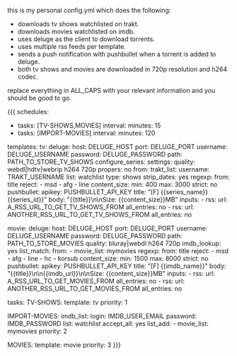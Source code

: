 this is my personal config.yml which does the following:

* downloads tv shows watchlisted on trakt.
* downloads movies watchlisted on imdb.
* uses deluge as the client to download torrents.
* uses multiple rss feeds per template.
* sends a push notification with pushbullet when a torrent is added to deluge.
* both tv shows and movies are downloaded in 720p resolution and h264 codec.

replace everything in ALL_CAPS with your relevant information and you should be good to go.

{{{
schedules:
  - tasks: [TV-SHOWS,MOVIES]
    interval:
      minutes: 15
  - tasks: [IMPORT-MOVIES]
    interval:
      minutes: 120    

templates:
  tv:
    deluge:
      host: DELUGE_HOST
      port: DELUGE_PORT
      username: DELUGE_USERNAME
      password: DELUGE_PASSWORD
      path: PATH_TO_STORE_TV_SHOWS
    configure_series:
      settings:
        quality: webdl|hdtv|webrip h264 720p
        propers: no
      from:
        trakt_list:
          username: TRAKT_USERNAME
          list: watchlist
          type: shows
          strip_dates: yes
    regexp:
      from: title
      reject:
        - msd
        - afg
        - line
    content_size:
      min: 400
      max: 3000
      strict: no
    pushbullet:
      apikey: PUSHBULLET_API_KEY
      title: "[F] {{series_name}} {{series_id}}"
      body: "{{title}}\n\nSize: {{content_size}}MB"
    inputs:
      - rss:
          url: A_RSS_URL_TO_GET_TV_SHOWS_FROM
          all_entries: no
      - rss:
          url: ANOTHER_RSS_URL_TO_GET_TV_SHOWS_FROM
          all_entries: no

  movie:
    deluge:
      host: DELUGE_HOST
      port: DELUGE_PORT
      username: DELUGE_USERNAME
      password: DELUGE_PASSWORD
      path: PATH_TO_STORE_MOVIES
    quality: bluray|webdl h264 720p
    imdb_lookup: yes
    list_match:
      from:
        - movie_list: mymovies
    regexp:
      from: title
      reject:
        - msd
        - afg
        - line
        - hc
        - korsub
    content_size:
      min: 1500
      max: 8000
      strict: no
    pushbullet:
      apikey: PUSHBULLET_API_KEY
      title: "[F] {{imdb_name}}"
      body: "{{title}}\n\n{{imdb_url}}\n\nSize: {{content_size}}MB"
    inputs:
      - rss:
          url: A_RSS_URL_TO_GET_MOVIES_FROM
          all_entries: no
      - rss:
          url: ANOTHER_RSS_URL_TO_GET_MOVIES_FROM
          all_entries: no

tasks:
  TV-SHOWS:
    template: tv
    priority: 1
    
  IMPORT-MOVIES:
    imdb_list:
      login: IMDB_USER_EMAIL
      password: IMDB_PASSWORD
      list: watchlist
    accept_all: yes
    list_add:
      - movie_list: mymovies
    priority: 2

  MOVIES:
    template: movie
    priority: 3
}}}